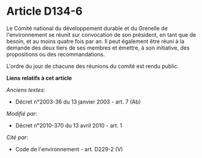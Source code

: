 # Article D134-6

Le Comité national du développement durable et du Grenelle de l'environnement se réunit sur convocation de son président, en
tant que de besoin, et au moins quatre fois par an. Il peut également être réuni à la demande des deux tiers de ses membres
et émettre, à son initiative, des propositions ou des recommandations.

L'ordre du jour de chacune des réunions du comité est rendu public.

**Liens relatifs à cet article**

_Anciens textes_:

  - Décret n°2003-36 du 13 janvier 2003 - art. 7 (Ab)

_Modifié par_:

  - Décret n°2010-370 du 13 avril 2010 - art. 1

_Cité par_:

  - Code de l'environnement - art. D229-2 (V)
